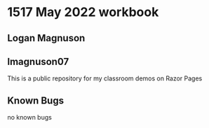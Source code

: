 # 1517 May 2022 workbook

## Logan Magnuson

## lmagnuson07

This is a public repository for my classroom demos on Razor Pages

## Known Bugs

no known bugs
